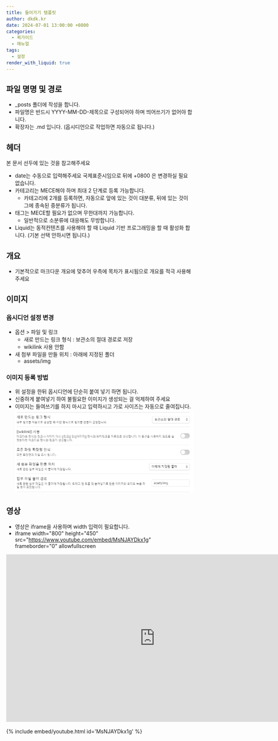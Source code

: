 ```yaml
---
title: 들어가기 템플릿
author: dkdk.kr
date: 2024-07-01 13:00:00 +0800
categories:
  - 퀵가이드
  - 매뉴얼
tags:
  - 설정
render_with_liquid: true
---
```


## 파일 명명 및 경로

- _posts 폴더에 작성을 합니다.
- 파일명은 반드시 YYYY-MM-DD-제목으로 구성되어야 하며 띄어쓰기가 없어야 합니다.
- 확장자는 .md 입니다. (옵시디언으로 작업하면 자동으로 됩니다.)

## 헤더

본 문서 선두에 있는 것을 참고해주세요

- date는 수동으로 입력해주세요 국제표준시임으로 뒤에 +0800 은 변경하실 필요 없습니다.
- 카테고리는 MECE해야 하며 최대 2 단계로 등록 가능합니다.
	- 카테고리에 2개를 등록하면,  자동으로 앞에 있는 것이 대분류, 뒤에 있는 것이 그에 종속된 중분류가 됩니다. 
- 태그는 MECE할 필요가 없으며 무한대까지 가능합니다.
	- 일반적으로 소분류에 대응해도 무방합니다.
- Liquid는 동적컨텐츠를 사용해야 할 때 Liquid 기반 프로그래밍을 할 때 활성화 합니다. (기본 선택 안하시면 됩니다.)

## 개요

- 기본적으로 마크다운 개요에 맞추어 우측에 목차가 표시됨으로 개요를 적극 사용해 주세요

## 이미지

### 옵시디언 설정 변경
- 옵션 > 파일 및 링크 
	- 새로 만드는 링크 형식 : 보관소의 절대 경로로 저장
	- wikilink 사용 안함
- 새 첨부 파일을 만들 위치 : 아래에 지정된 폴더
	- assets/img

### 이미지 등록 방법
- 위 설정을 한뒤 옵시디언에 단순히 붙여 넣기 하면 됩니다.
- 신중하게 붙여넣기 하여 불필요한 이미지가 생성되는 걸 억제하여 주세요
- 이미지는 들여쓰기를 하지 마시고 입력하시고 가로 사이즈는 자동으로 줄여집니다.
![](assets/img/Pasted%20image%2020240709200029.png)

## 영상
- 영상은 iframe을 사용하며 width 입력이 필요합니다. 
- iframe width="800" height="450" src="https://www.youtube.com/embed/MsNJAYDkx1g" frameborder="0" allowfullscreen
<iframe width="800" height="450" src="https://www.youtube.com/embed/MsNJAYDkx1g" frameborder="0" allowfullscreen></iframe>

{% include embed/youtube.html id='MsNJAYDkx1g' %}